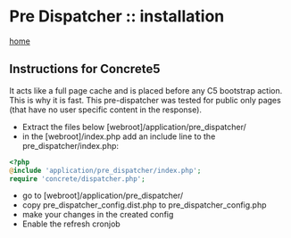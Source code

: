 
# Pre Dispatcher :: installation #

[home](../readme.md)

## Instructions for Concrete5 ##

It acts like a full page cache and is placed before any C5 bootstrap action. This is why it is fast.
This pre-dispatcher was tested for public only pages (that have no user specific content in the response).

* Extract the files below [webroot]/application/pre_dispatcher/
* in the [webroot]/index.php add an include line to the pre_dispatcher/index.php:

``` php
<?php
@include 'application/pre_dispatcher/index.php';
require 'concrete/dispatcher.php';
```

* go to [webroot]/application/pre_dispatcher/
* copy pre_dispatcher_config.dist.php to pre_dispatcher_config.php
* make your changes in the created config
* Enable the refresh cronjob
